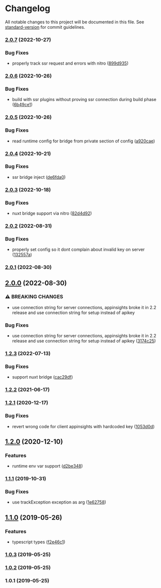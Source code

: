 # Changelog

All notable changes to this project will be documented in this file. See [standard-version](https://github.com/conventional-changelog/standard-version) for commit guidelines.

### [2.0.7](https://github.com/nuxt-community/applicationinsights-module/compare/v2.0.6...v2.0.7) (2022-10-27)


### Bug Fixes

* properly track ssr request and errors with  nitro ([899d935](https://github.com/nuxt-community/applicationinsights-module/commit/899d9358573c37a3f711109783fd64d368271952))

### [2.0.6](https://github.com/nuxt-community/applicationinsights-module/compare/v2.0.5...v2.0.6) (2022-10-26)


### Bug Fixes

* build with ssr plugins without proving ssr connection during build phase ([6b49ce1](https://github.com/nuxt-community/applicationinsights-module/commit/6b49ce15a3ce336e7422491dc71354733070cc5e))

### [2.0.5](https://github.com/nuxt-community/applicationinsights-module/compare/v2.0.4...v2.0.5) (2022-10-26)


### Bug Fixes

* read runtime config for bridge from private section of config ([a920cae](https://github.com/nuxt-community/applicationinsights-module/commit/a920cae2fc3184474335b86de7bdd3a29f221360))

### [2.0.4](https://github.com/nuxt-community/applicationinsights-module/compare/v2.0.3...v2.0.4) (2022-10-21)


### Bug Fixes

* ssr bridge inject ([de6fda0](https://github.com/nuxt-community/applicationinsights-module/commit/de6fda043076dfb954e557b8c71f433abac976d2))

### [2.0.3](https://github.com/nuxt-community/applicationinsights-module/compare/v2.0.2...v2.0.3) (2022-10-18)


### Bug Fixes

* nuxt bridge support via nitro ([82d4d92](https://github.com/nuxt-community/applicationinsights-module/commit/82d4d92dfa1eba23e9404c67b75b6f277a07a814))

### [2.0.2](https://github.com/nuxt-community/applicationinsights-module/compare/v2.0.1...v2.0.2) (2022-08-31)


### Bug Fixes

* properly set config so it dont complain about invalid key on server ([132557a](https://github.com/nuxt-community/applicationinsights-module/commit/132557a106ec18284dd0cea93c0e1d0c5129023a))

### [2.0.1](https://github.com/nuxt-community/applicationinsights-module/compare/v2.0.0...v2.0.1) (2022-08-30)

## [2.0.0](https://github.com/nuxt-community/applicationinsights-module/compare/v1.2.3...v2.0.0) (2022-08-30)


### ⚠ BREAKING CHANGES

* use connection string for server connections, appinsights broke it in 2.2 release and use connection string for setup instead of apikey

### Bug Fixes

* use connection string for server connections, appinsights broke it in 2.2 release and use connection string for setup instead of apikey ([3174c25](https://github.com/nuxt-community/applicationinsights-module/commit/3174c2532f03486525cefb25d2e506d7f646888b))

### [1.2.3](https://github.com/nuxt-community/applicationinsights-module/compare/v1.2.2...v1.2.3) (2022-07-13)


### Bug Fixes

* support nuxt bridge ([cac29df](https://github.com/nuxt-community/applicationinsights-module/commit/cac29df6bf62aabddc461f54580ed0b912d0c812))

### [1.2.2](https://github.com/nuxt-community/applicationinsights-module/compare/v1.2.1...v1.2.2) (2021-06-17)

### [1.2.1](https://github.com/nuxt-community/applicationinsights-module/compare/v1.2.0...v1.2.1) (2020-12-17)


### Bug Fixes

* revert wrong code for client appinsights with hardcoded key ([1053d0d](https://github.com/nuxt-community/applicationinsights-module/commit/1053d0da002e901358a9d75a831bcc81dc4bd1f3))

## [1.2.0](https://github.com/nuxt-community/applicationinsights-module/compare/v1.1.1...v1.2.0) (2020-12-10)


### Features

* runtime env var support ([d2be348](https://github.com/nuxt-community/applicationinsights-module/commit/d2be348e06f6d2ae9d3a6dd2c7080161bae0dda6))

### [1.1.1](https://github.com/nuxt-community/applicationinsights-module/compare/v1.1.0...v1.1.1) (2019-10-31)


### Bug Fixes

* use trackException exception as arg ([1e62758](https://github.com/nuxt-community/applicationinsights-module/commit/1e62758))

## [1.1.0](https://github.com/nuxt-community/applicationinsights-module/compare/v1.0.3...v1.1.0) (2019-05-26)


### Features

* typescript types ([f2e46c1](https://github.com/nuxt-community/applicationinsights-module/commit/f2e46c1))



### [1.0.3](https://github.com/nuxt-community/applicationinsights-module/compare/v1.0.2...v1.0.3) (2019-05-25)



### [1.0.2](https://github.com/nuxt-community/applicationinsights-module/compare/v1.0.1...v1.0.2) (2019-05-25)



### 1.0.1 (2019-05-25)

